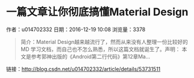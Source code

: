 # 一篇文章让你彻底搞懂Material Design
作者：u014702332
日期：2016-12-19 10:08
浏览量：3378
> 简介：Material Design越来越流行了，然而从来没有人整理一份比较好的MD 学习文档，而自己也不怎么熟悉，所以这篇文档就诞生了。声明： 本文是参考郭神出版的《Android第二行代码》第12章Ma...

 链接：http://blog.csdn.net/u014702332/article/details/53731511
